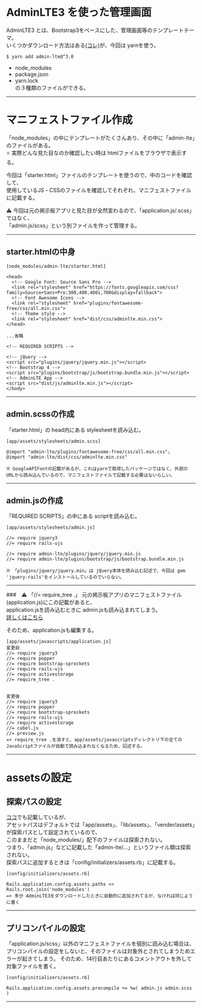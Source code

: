 # AdminLTE3 を使った管理画面
AdminLTE3 とは、Bootstrap3をベースにした、管理画面等のテンプレートテーマ。    
いくつかダウンロード方法はある[(コレ)](https://adminlte.io/docs/3.0/index.html)が、今回は yarnを使う。
~~~
$ yarn add admin-lte@^3.0
~~~
- node_modules    
- package.json    
- yarn.lock    
の３種類のファイルができる。
***

# マニフェストファイル作成
「node_modules」の中にテンプレートがたくさんあり、その中に「admin-lte」のファイルがある。    
⭐️ 実際どんな見た目なのか確認したい時は htmlファイルをブラウザで表示する。    

今回は「starter.html」ファイルのテンプレートを使うので、中のコードを確認して、    
使用しているJS・CSSのファイルを確認してそれぞれ、マニフェストファイルに記載する。     
    
⚠️ 今回は元の掲示板アプリと見た目が全然変わるので、「application.js/.scss」ではなく、    
「admin.js/scss」という別ファイルを作って管理する。
***

## starter.htmlの中身
~~~
[node_modules/admin-lte/starter.html]

<head>
  <!-- Google Font: Source Sans Pro -->
  <link rel="stylesheet" href="https://fonts.googleapis.com/css?family=Source+Sans+Pro:300,400,400i,700&display=fallback">
  <!-- Font Awesome Icons -->
  <link rel="stylesheet" href="plugins/fontawesome-free/css/all.min.css">
  <!-- Theme style -->
  <link rel="stylesheet" href="dist/css/adminlte.min.css">
</head>

...省略

<!-- REQUIRED SCRIPTS -->

<!-- jQuery -->
<script src="plugins/jquery/jquery.min.js"></script>
<!-- Bootstrap 4 -->
<script src="plugins/bootstrap/js/bootstrap.bundle.min.js"></script>
<!-- AdminLTE App -->
<script src="dist/js/adminlte.min.js"></script>
</body>
~~~
***

## admin.scssの作成
「starter.html」の head内にある stylesheetを読み込む。
~~~
[app/assets/stylesheets/admin.scss]

@import "admin-lte/plugins/fontawesome-free/css/all.min.css";
@import "admin-lte/dist/css/adminlte.min.css"

※ GoogleAPIFontの記載があるが、これはyarnで取得したパッケージではなく、外部のURLから読み込んでいるので、マニフェストファイルで記載する必要はないらしい。
~~~
***

## admin.jsの作成
「REQUIRED SCRIPTS」の中にある scriptを読み込む。
~~~
[app/assets/stylesheets/admin.js]

//= require jquery3
//= require rails-ujs

//= require admin-lte/plugins/jquery/jquery.min.js
//= require admin-lte/plugins/bootstrap/js/bootstrap.bundle.min.js

※ 「plugins/jquery/jquery.min」は jQuery本体を読み込む記述で、今回は gem 'jquery-rails'をインストールしているのでいらない。
~~~
***

###　⚠️ 「//= require_tree .」
元の掲示板アプリのマニフェストファイル(application.js)にこの記載があると、        
application.jsを読み込むときに admin.jsも読み込まれてしまう。        
[詳しくはこちら](https://github.com/Tarara33/TIL/blob/main/Rails/%E3%82%A2%E3%82%BB%E3%83%83%E3%83%88/%E3%83%9E%E3%83%8B%E3%83%95%E3%82%A7%E3%82%B9%E3%83%88.md)

そのため、application.jsも編集する。
~~~
[app/assets/javascripts/application.js]
変更前
//= require jquery3
//= require popper
//= require bootstrap-sprockets
//= require rails-ujs
//= require activestorage
//= require_tree .


変更後
//= require jquery3
//= require popper
//= require bootstrap-sprockets
//= require rails-ujs
//= require activestorage
//= cabel.js
//= preview.js
=> require_tree .を消すと、app/assets/javascriptsディレクトリ下の全てのJavaScriptファイルが自動で読み込まれなくなるため、記述する。
~~~
***

# assetsの設定
## 探索パスの設定
[ココ](https://github.com/Tarara33/TIL/blob/main/Rails/%E3%82%A2%E3%82%BB%E3%83%83%E3%83%88.md)でも記載しているが、        
アセットパスはデフォルトでは「app/assets」、「lib/assets」、「vender/assets」が探索パスとして設定されているので、     
このままだと「node_modules/」配下のファイルは探索されない。         
つまり、「admin.js」などに記載した「admin-lte/...」というファイル類は探索されない。        
探索パスに追加するときは「config/initializers/assets.rb」に記載する。        
~~~
[config/initializers/assets.rb]

Rails.application.config.assets.paths << Rails.root.join('node_modules')
=> 多分 AdminLTE3をダウンロードしたときに自動的に追加されてるが、なければ同じように書く
~~~
***

## プリコンパイルの設定
「application.js/scss」以外のマニフェストファイルを個別に読み込む場合は、        
プリコンパイルの設定をしないと、そのファイルは対象外とされてしまうためエラーが起きてしまう。
そのため、14行目あたりにあるコメントアウトを外して対象ファイルを書く。
~~~
[config/initializers/assets.rb]

Rails.application.config.assets.precompile += %w( admin.js admin.scss )
~~~
***


